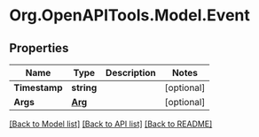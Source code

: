 # Org.OpenAPITools.Model.Event
## Properties

Name | Type | Description | Notes
------------ | ------------- | ------------- | -------------
**Timestamp** | **string** |  | [optional] 
**Args** | [**Arg**](Arg.md) |  | [optional] 

[[Back to Model list]](../README.md#documentation-for-models) [[Back to API list]](../README.md#documentation-for-api-endpoints) [[Back to README]](../README.md)

